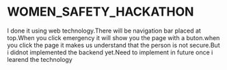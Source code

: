 # WOMEN_SAFETY_HACKATHON

I done it using web technology.There will be navigation bar placed at top.When you click emergency it will show you the page with a buton.when you click the page it makes us understand that the person is not secure.But i didnot implemented the backend yet.Need to implement in future once i learend the technology
